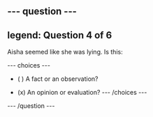 --- question ---
---
legend: Question 4 of 6
---

Aisha seemed like she was lying. Is this:

--- choices ---
- ( ) A fact or an observation?

- (x) An opinion or evaluation?
--- /choices ---

--- /question ---
